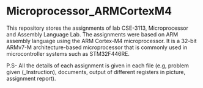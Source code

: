 # Microprocessor_ARMCortexM4 

This repository stores the assignments of lab CSE-3113, Microprocessor and Assembly Language Lab. The assignments were based on ARM assembly language using the ARM Cortex-M4 microprocessor. It is a 32-bit ARMv7-M architecture-based microprocessor that is commonly used in microcontroller systems such as STM32F446RE.

P.S- All the details of each assignment is given in each file (e.g, problem given (_Instruction), documents, output of different registers in picture, assignment report).